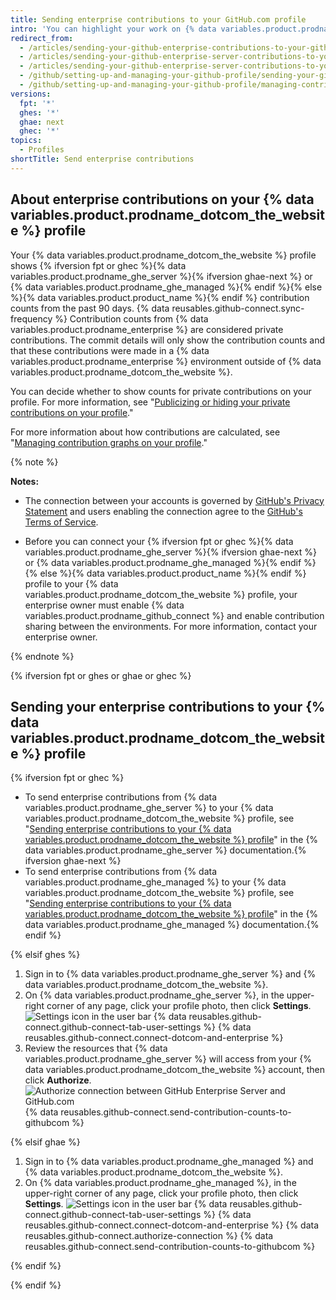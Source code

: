 ```yaml
---
title: Sending enterprise contributions to your GitHub.com profile
intro: 'You can highlight your work on {% data variables.product.prodname_enterprise %} by sending the contribution counts to your {% data variables.product.prodname_dotcom_the_website %} profile.'
redirect_from:
  - /articles/sending-your-github-enterprise-contributions-to-your-github-com-profile/
  - /articles/sending-your-github-enterprise-server-contributions-to-your-github-com-profile
  - /articles/sending-your-github-enterprise-server-contributions-to-your-githubcom-profile
  - /github/setting-up-and-managing-your-github-profile/sending-your-github-enterprise-server-contributions-to-your-githubcom-profile
  - /github/setting-up-and-managing-your-github-profile/managing-contribution-graphs-on-your-profile/sending-your-github-enterprise-server-contributions-to-your-githubcom-profile
versions:
  fpt: '*'
  ghes: '*'
  ghae: next
  ghec: '*'
topics:
  - Profiles
shortTitle: Send enterprise contributions
---
```


## About enterprise contributions on your {% data variables.product.prodname_dotcom_the_website %} profile

Your {% data variables.product.prodname_dotcom_the_website %} profile shows {% ifversion fpt or ghec %}{% data variables.product.prodname_ghe_server %}{% ifversion ghae-next %}<!-- Remove condition entirely when toggling feature flag --> or {% data variables.product.prodname_ghe_managed %}{% endif %}{% else %}{% data variables.product.product_name %}{% endif %} contribution counts from the past 90 days. {% data reusables.github-connect.sync-frequency %} Contribution counts from {% data variables.product.prodname_enterprise %} are considered private contributions. The commit details will only show the contribution counts and that these contributions were made in a {% data variables.product.prodname_enterprise %} environment outside of {% data variables.product.prodname_dotcom_the_website %}.

You can decide whether to show counts for private contributions on your profile. For more information, see "[Publicizing or hiding your private contributions on your profile](/articles/publicizing-or-hiding-your-private-contributions-on-your-profile/)."

For more information about how contributions are calculated, see "[Managing contribution graphs on your profile](/articles/managing-contribution-graphs-on-your-profile/)."

{% note %}

**Notes:**
- The connection between your accounts is governed by <a href="/articles/github-privacy-statement/" class="dotcom-only">GitHub's Privacy Statement</a> and users enabling the connection agree to the <a href="/articles/github-terms-of-service/" class="dotcom-only">GitHub's Terms of Service</a>.

- Before you can connect your {% ifversion fpt or ghec %}{% data variables.product.prodname_ghe_server %}{% ifversion ghae-next %}<!-- Remove condition entirely when toggling feature flag --> or {% data variables.product.prodname_ghe_managed %}{% endif %}{% else %}{% data variables.product.product_name %}{% endif %} profile to your {% data variables.product.prodname_dotcom_the_website %} profile, your enterprise owner must enable {% data variables.product.prodname_github_connect %} and enable contribution sharing between the environments. For more information, contact your enterprise owner.

{% endnote %}

{% ifversion fpt or ghes or ghae or ghec %}

## Sending your enterprise contributions to your {% data variables.product.prodname_dotcom_the_website %} profile

{% ifversion fpt or ghec %}

- To send enterprise contributions from {% data variables.product.prodname_ghe_server %} to your {% data variables.product.prodname_dotcom_the_website %} profile, see "[Sending enterprise contributions to your {% data variables.product.prodname_dotcom_the_website %} profile](/enterprise-server/account-and-profile/setting-up-and-managing-your-github-profile/managing-contribution-graphs-on-your-profile/sending-enterprise-contributions-to-your-githubcom-profile)" in the {% data variables.product.prodname_ghe_server %} documentation.{% ifversion ghae-next %}<!-- Condition is within an fpt block; remove condition entirely when toggling feature flag -->
- To send enterprise contributions from {% data variables.product.prodname_ghe_managed %} to your {% data variables.product.prodname_dotcom_the_website %} profile, see "[Sending enterprise contributions to your {% data variables.product.prodname_dotcom_the_website %} profile](/github-ae@latest/account-and-profile/setting-up-and-managing-your-github-profile/managing-contribution-graphs-on-your-profile/sending-enterprise-contributions-to-your-githubcom-profile)" in the {% data variables.product.prodname_ghe_managed %} documentation.{% endif %}

{% elsif ghes %}

1. Sign in to {% data variables.product.prodname_ghe_server %} and {% data variables.product.prodname_dotcom_the_website %}.
1. On {% data variables.product.prodname_ghe_server %}, in the upper-right corner of any page, click your profile photo, then click **Settings**.
   ![Settings icon in the user bar](/assets/images/help/settings/userbar-account-settings.png)
{% data reusables.github-connect.github-connect-tab-user-settings %}
{% data reusables.github-connect.connect-dotcom-and-enterprise %}
1. Review the resources that {% data variables.product.prodname_ghe_server %} will access from your {% data variables.product.prodname_dotcom_the_website %} account, then click **Authorize**.
   ![Authorize connection between GitHub Enterprise Server and GitHub.com](/assets/images/help/settings/authorize-ghe-to-connect-to-dotcom.png)
{% data reusables.github-connect.send-contribution-counts-to-githubcom %}

{% elsif ghae %}

1. Sign in to {% data variables.product.prodname_ghe_managed %} and {% data variables.product.prodname_dotcom_the_website %}.
1. On {% data variables.product.prodname_ghe_managed %}, in the upper-right corner of any page, click your profile photo, then click **Settings**.
   ![Settings icon in the user bar](/assets/images/help/settings/userbar-account-settings.png)
{% data reusables.github-connect.github-connect-tab-user-settings %}
{% data reusables.github-connect.connect-dotcom-and-enterprise %}
{% data reusables.github-connect.authorize-connection %}
{% data reusables.github-connect.send-contribution-counts-to-githubcom %}

{% endif %}

{% endif %}
